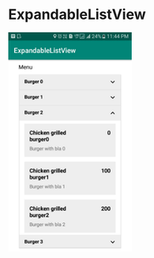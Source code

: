 # ExpandableListView

<img src="https://github.com/1211amarsingh/ExpandableListView/blob/master/sample_img.jpg" alt="" width="250"></p>
